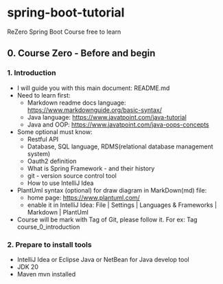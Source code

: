 # spring-boot-tutorial
ReZero Spring Boot Course free to learn

## 0. Course Zero - Before and begin
### 1. Introduction
- I will guide you with this main document: README.md
- Need to learn first: 
    + Markdown readme docs language: https://www.markdownguide.org/basic-syntax/
    + Java language: https://www.javatpoint.com/java-tutorial
    + Java and OOP: https://www.javatpoint.com/java-oops-concepts
- Some optional must know:
  + Restful API
  + Database, SQL language, RDMS(relational database management system)
  + Oauth2 definition
  + What is Spring Framework - and their history
  + git - version source control tool
  + How to use IntelliJ Idea
- PlantUml syntax (optional) for draw diagram in MarkDown(md) file:
  - home page: https://www.plantuml.com/
  - enable it in IntelliJ Idea: File | Settings | Languages & Frameworks | Markdown | PlantUml
- Course will be mark with Tag of Git, please follow it. For ex: Tag course_0_introduction

### 2. Prepare to install tools
- IntelliJ Idea or Eclipse Java or NetBean for Java develop tool
- JDK 20
- Maven mvn installed